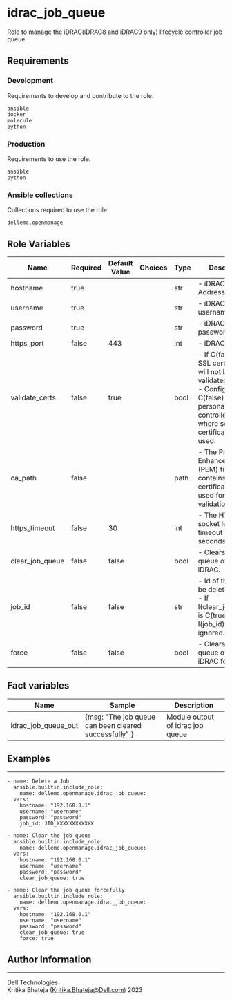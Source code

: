 # idrac_job_queue

 Role to manage the iDRAC(iDRAC8 and iDRAC9 only) lifecycle controller job queue. 

## Requirements

### Development
Requirements to develop and contribute to the role.
```
ansible
docker
molecule
python
```
### Production
Requirements to use the role.
```
ansible
python
```

### Ansible collections
Collections required to use the role
```
dellemc.openmanage
```

## Role Variables

<table>
<thead>
  <tr>
    <th>Name</th>
    <th>Required</th>
    <th>Default Value</th>
    <th>Choices</th>
    <th>Type</th>
    <th>Description</th>
  </tr>
</thead>
<tbody>
  <tr>
    <td>hostname</td>
    <td>true</td>
    <td></td>
    <td></td>
    <td>str</td>
    <td>- iDRAC IP Address</td>
  </tr>
  <tr>
    <td>username</td>
    <td>true</td>
    <td></td>
    <td></td>
    <td>str</td>
    <td>- iDRAC username</td>
  </tr>
  <tr>
    <td>password</td>
    <td>true</td>
    <td></td>
    <td></td>
    <td>str</td>
    <td>- iDRAC user password.</td>
  </tr>
  <tr>
    <td>https_port</td>
    <td>false</td>
    <td>443</td>
    <td></td>
    <td>int</td>
    <td>- iDRAC port.</td>
  </tr>
  <tr>
    <td>validate_certs</td>
    <td>false</td>
    <td>true</td>
    <td></td>
    <td>bool</td>
    <td>- If C(false), the SSL certificates will not be validated.<br>- Configure C(false) only on personally controlled sites where self-signed certificates are used.</td>
  </tr>
  <tr>
    <td>ca_path</td>
    <td>false</td>
    <td></td>
    <td></td>
    <td>path</td>
    <td>- The Privacy Enhanced Mail (PEM) file that contains a CA certificate to be used for the validation.</td>
  </tr>
  <tr>
    <td>https_timeout</td>
    <td>false</td>
    <td>30</td>
    <td></td>
    <td>int</td>
    <td>- The HTTPS socket level timeout in seconds.</td>
  </tr>
  <tr>
    <td>clear_job_queue</td>
    <td>false</td>
    <td>false</td>
    <td></td>
    <td>bool</td>
    <td>- Clears the job queue of the iDRAC.</td>
  </tr>
  <tr>
    <td>job_id</td>
    <td>false</td>
    <td>false</td>
    <td></td>
    <td>str</td>
    <td>- Id of the job to be deleted.<br>- If I(clear_job_queue) is C(true) then the I(job_id) will be ignored.</td>
  </tr>
  <tr>
    <td>force</td>
    <td>false</td>
    <td>false</td>
    <td></td>
    <td>bool</td>
    <td>- Clears the job queue of the iDRAC forcefully.</td>         
  </tr>
</tbody>
</table>

## Fact variables

<table>
<thead>
  <tr>
    <th>Name</th>
    <th>Sample</th>
    <th>Description</th>
  </tr>
</thead>
  <tbody>
    <tr>
      <td>idrac_job_queue_out</td>
      <td>{msg: "The job queue can been cleared successfully"
}</td>
<td>Module output of idrac job queue</td>
</tbody>
</table>

## Examples 
-----

```
- name: Delete a Job
  ansible.builtin.include_role:
    name: dellemc.openmanage.idrac_job_queue:         
  vars:
    hostname: "192.168.0.1"
    username: "username"
    password: "password"
    job_id: JID_XXXXXXXXXXXX  
 
- name: Clear the job queue
  ansible.builtin.include_role:
    name: dellemc.openmanage.idrac_job_queue:         
  vars:
    hostname: "192.168.0.1"
    username: "username"
    password: "password"
    clear_job_queue: true
 
- name: Clear the job queue forcefully
  ansible.builtin.include_role:
    name: dellemc.openmanage.idrac_job_queue:         
  vars:
    hostname: "192.168.0.1"
    username: "username"
    password: "password"
    clear_job_queue: true
    force: true
```

## Author Information
------------------

Dell Technologies <br>
Kritika Bhateja (Kritika.Bhateja@Dell.com)  2023
